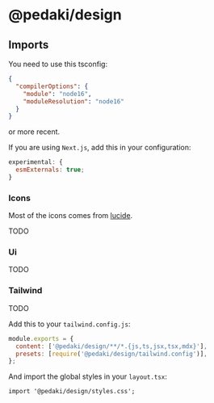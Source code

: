 # @pedaki/design

## Imports

You need to use this tsconfig:

```json file=tsconfig.json
{
  "compilerOptions": {
    "module": "node16",
    "moduleResolution": "node16"
  }
}
```

or more recent.

If you are using `Next.js`, add this in your configuration:

```js file=next.config.js
experimental: {
  esmExternals: true;
}
```

### Icons

Most of the icons comes from [lucide](https://lucide.dev/).

TODO

### Ui

TODO

### Tailwind

TODO

Add this to your `tailwind.config.js`:

```js file=tailwind.config.js
module.exports = {
  content: ['@pedaki/design/**/*.{js,ts,jsx,tsx,mdx}'],
  presets: [require('@pedaki/design/tailwind.config')],
};
```

And import the global styles in your `layout.tsx`:

```tsx file=index.tsx
import '@pedaki/design/styles.css';
```
